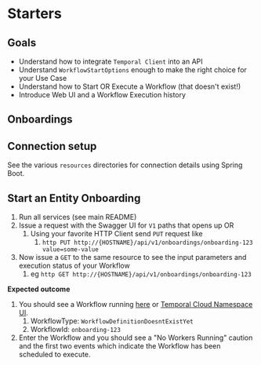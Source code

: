 # Starters

## Goals

* Understand how to integrate `Temporal Client` into an API
* Understand `WorkflowStartOptions` enough to make the right choice for your Use Case
* Understand how to Start OR Execute a Workflow (that doesn't exist!)
* Introduce Web UI and a Workflow Execution history

## Onboardings

## Connection setup

See the various `resources` directories for connection details using Spring Boot.

## Start an Entity Onboarding

1. Run all services (see main README)
2. Issue a request with the Swagger UI for `V1` paths that opens up OR
    1. Using your favorite HTTP Client send `PUT` request like
        1. `http PUT http://{HOSTNAME}/api/v1/onboardings/onboarding-123 value=some-value`
3. Now issue a `GET` to the same resource to see the input parameters and execution status of your Workflow
    1. eg `http GET http://{HOSTNAME}/api/v1/onboardings/onboarding-123`

**Expected outcome**

1. You should see a Workflow running  [here](http://localhost:8233/namespaces/default/workflows) or  [Temporal Cloud Namespace UI](https://cloud.temporal.io).
    1. WorkflowType: `WorkflowDefinitionDoesntExistYet`
    2. WorkflowId: `onboarding-123`
2. Enter the Workflow and you should see a "No Workers Running" caution and the first two events which indicate the
   Workflow has been scheduled to execute.
